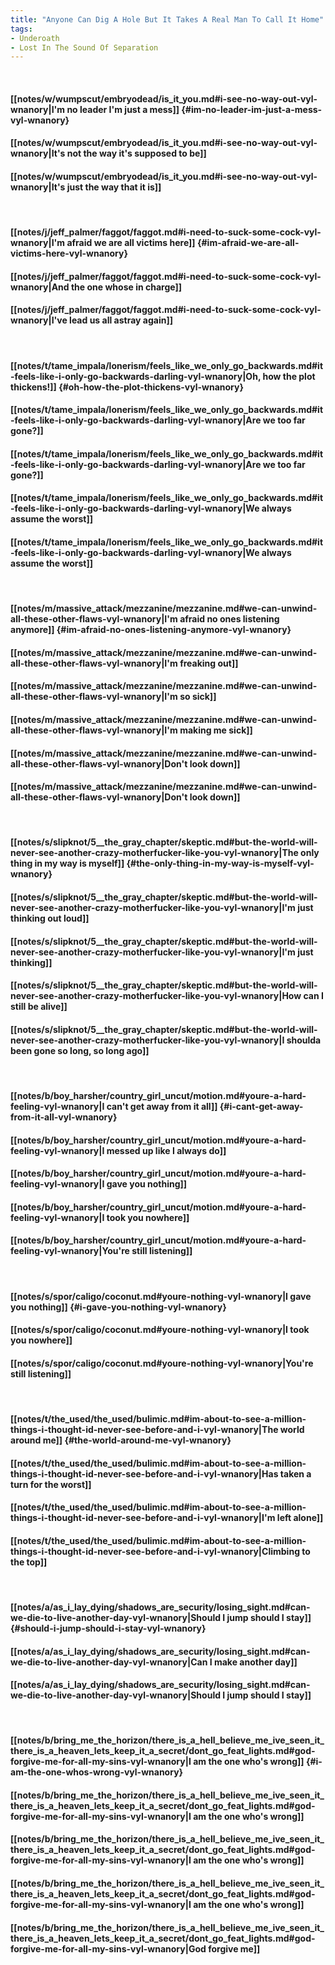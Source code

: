 ```yaml
---
title: "Anyone Can Dig A Hole But It Takes A Real Man To Call It Home"
tags:
- Underoath
- Lost In The Sound Of Separation
---
```

&nbsp;
#### [[notes/w/wumpscut/embryodead/is_it_you.md#i-see-no-way-out-vyl-wnanory|I'm no leader I'm just a mess]] {#im-no-leader-im-just-a-mess-vyl-wnanory}
#### [[notes/w/wumpscut/embryodead/is_it_you.md#i-see-no-way-out-vyl-wnanory|It's not the way it's supposed to be]]
#### [[notes/w/wumpscut/embryodead/is_it_you.md#i-see-no-way-out-vyl-wnanory|It's just the way that it is]]
&nbsp;
#### [[notes/j/jeff_palmer/faggot/faggot.md#i-need-to-suck-some-cock-vyl-wnanory|I'm afraid we are all victims here]] {#im-afraid-we-are-all-victims-here-vyl-wnanory}
#### [[notes/j/jeff_palmer/faggot/faggot.md#i-need-to-suck-some-cock-vyl-wnanory|And the one whose in charge]]
#### [[notes/j/jeff_palmer/faggot/faggot.md#i-need-to-suck-some-cock-vyl-wnanory|I've lead us all astray again]]
&nbsp;
#### [[notes/t/tame_impala/lonerism/feels_like_we_only_go_backwards.md#it-feels-like-i-only-go-backwards-darling-vyl-wnanory|Oh, how the plot thickens!]] {#oh-how-the-plot-thickens-vyl-wnanory}
#### [[notes/t/tame_impala/lonerism/feels_like_we_only_go_backwards.md#it-feels-like-i-only-go-backwards-darling-vyl-wnanory|Are we too far gone?]]
#### [[notes/t/tame_impala/lonerism/feels_like_we_only_go_backwards.md#it-feels-like-i-only-go-backwards-darling-vyl-wnanory|Are we too far gone?]]
#### [[notes/t/tame_impala/lonerism/feels_like_we_only_go_backwards.md#it-feels-like-i-only-go-backwards-darling-vyl-wnanory|We always assume the worst]]
#### [[notes/t/tame_impala/lonerism/feels_like_we_only_go_backwards.md#it-feels-like-i-only-go-backwards-darling-vyl-wnanory|We always assume the worst]]
&nbsp;
#### [[notes/m/massive_attack/mezzanine/mezzanine.md#we-can-unwind-all-these-other-flaws-vyl-wnanory|I'm afraid no ones listening anymore]] {#im-afraid-no-ones-listening-anymore-vyl-wnanory}
#### [[notes/m/massive_attack/mezzanine/mezzanine.md#we-can-unwind-all-these-other-flaws-vyl-wnanory|I'm freaking out]]
#### [[notes/m/massive_attack/mezzanine/mezzanine.md#we-can-unwind-all-these-other-flaws-vyl-wnanory|I'm so sick]]
#### [[notes/m/massive_attack/mezzanine/mezzanine.md#we-can-unwind-all-these-other-flaws-vyl-wnanory|I'm making me sick]]
#### [[notes/m/massive_attack/mezzanine/mezzanine.md#we-can-unwind-all-these-other-flaws-vyl-wnanory|Don't look down]]
#### [[notes/m/massive_attack/mezzanine/mezzanine.md#we-can-unwind-all-these-other-flaws-vyl-wnanory|Don't look down]]
&nbsp;
#### [[notes/s/slipknot/5__the_gray_chapter/skeptic.md#but-the-world-will-never-see-another-crazy-motherfucker-like-you-vyl-wnanory|The only thing in my way is myself]] {#the-only-thing-in-my-way-is-myself-vyl-wnanory}
#### [[notes/s/slipknot/5__the_gray_chapter/skeptic.md#but-the-world-will-never-see-another-crazy-motherfucker-like-you-vyl-wnanory|I'm just thinking out loud]]
#### [[notes/s/slipknot/5__the_gray_chapter/skeptic.md#but-the-world-will-never-see-another-crazy-motherfucker-like-you-vyl-wnanory|I'm just thinking]]
#### [[notes/s/slipknot/5__the_gray_chapter/skeptic.md#but-the-world-will-never-see-another-crazy-motherfucker-like-you-vyl-wnanory|How can I still be alive]]
#### [[notes/s/slipknot/5__the_gray_chapter/skeptic.md#but-the-world-will-never-see-another-crazy-motherfucker-like-you-vyl-wnanory|I shoulda been gone so long, so long ago]]
&nbsp;
#### [[notes/b/boy_harsher/country_girl_uncut/motion.md#youre-a-hard-feeling-vyl-wnanory|I can't get away from it all]] {#i-cant-get-away-from-it-all-vyl-wnanory}
#### [[notes/b/boy_harsher/country_girl_uncut/motion.md#youre-a-hard-feeling-vyl-wnanory|I messed up like I always do]]
#### [[notes/b/boy_harsher/country_girl_uncut/motion.md#youre-a-hard-feeling-vyl-wnanory|I gave you nothing]]
#### [[notes/b/boy_harsher/country_girl_uncut/motion.md#youre-a-hard-feeling-vyl-wnanory|I took you nowhere]]
#### [[notes/b/boy_harsher/country_girl_uncut/motion.md#youre-a-hard-feeling-vyl-wnanory|You're still listening]]
&nbsp;
#### [[notes/s/spor/caligo/coconut.md#youre-nothing-vyl-wnanory|I gave you nothing]] {#i-gave-you-nothing-vyl-wnanory}
#### [[notes/s/spor/caligo/coconut.md#youre-nothing-vyl-wnanory|I took you nowhere]]
#### [[notes/s/spor/caligo/coconut.md#youre-nothing-vyl-wnanory|You're still listening]]
&nbsp;
#### [[notes/t/the_used/the_used/bulimic.md#im-about-to-see-a-million-things-i-thought-id-never-see-before-and-i-vyl-wnanory|The world around me]] {#the-world-around-me-vyl-wnanory}
#### [[notes/t/the_used/the_used/bulimic.md#im-about-to-see-a-million-things-i-thought-id-never-see-before-and-i-vyl-wnanory|Has taken a turn for the worst]]
#### [[notes/t/the_used/the_used/bulimic.md#im-about-to-see-a-million-things-i-thought-id-never-see-before-and-i-vyl-wnanory|I'm left alone]]
#### [[notes/t/the_used/the_used/bulimic.md#im-about-to-see-a-million-things-i-thought-id-never-see-before-and-i-vyl-wnanory|Climbing to the top]]
&nbsp;
#### [[notes/a/as_i_lay_dying/shadows_are_security/losing_sight.md#can-we-die-to-live-another-day-vyl-wnanory|Should I jump should I stay]] {#should-i-jump-should-i-stay-vyl-wnanory}
#### [[notes/a/as_i_lay_dying/shadows_are_security/losing_sight.md#can-we-die-to-live-another-day-vyl-wnanory|Can I make another day]]
#### [[notes/a/as_i_lay_dying/shadows_are_security/losing_sight.md#can-we-die-to-live-another-day-vyl-wnanory|Should I jump should I stay]]
&nbsp;
#### [[notes/b/bring_me_the_horizon/there_is_a_hell_believe_me_ive_seen_it_there_is_a_heaven_lets_keep_it_a_secret/dont_go_feat_lights.md#god-forgive-me-for-all-my-sins-vyl-wnanory|I am the one who's wrong]] {#i-am-the-one-whos-wrong-vyl-wnanory}
#### [[notes/b/bring_me_the_horizon/there_is_a_hell_believe_me_ive_seen_it_there_is_a_heaven_lets_keep_it_a_secret/dont_go_feat_lights.md#god-forgive-me-for-all-my-sins-vyl-wnanory|I am the one who's wrong]]
#### [[notes/b/bring_me_the_horizon/there_is_a_hell_believe_me_ive_seen_it_there_is_a_heaven_lets_keep_it_a_secret/dont_go_feat_lights.md#god-forgive-me-for-all-my-sins-vyl-wnanory|I am the one who's wrong]]
#### [[notes/b/bring_me_the_horizon/there_is_a_hell_believe_me_ive_seen_it_there_is_a_heaven_lets_keep_it_a_secret/dont_go_feat_lights.md#god-forgive-me-for-all-my-sins-vyl-wnanory|I am the one who's wrong]]
#### [[notes/b/bring_me_the_horizon/there_is_a_hell_believe_me_ive_seen_it_there_is_a_heaven_lets_keep_it_a_secret/dont_go_feat_lights.md#god-forgive-me-for-all-my-sins-vyl-wnanory|God forgive me]]
